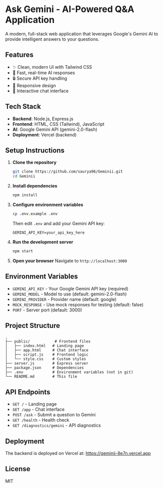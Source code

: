 # Ask Gemini - AI-Powered Q&A Application

A modern, full-stack web application that leverages Google's Gemini AI to provide intelligent answers to your questions.

## Features

- ✨ Clean, modern UI with Tailwind CSS
- 🚀 Fast, real-time AI responses
- 🔒 Secure API key handling
- 📱 Responsive design
- 💬 Interactive chat interface

## Tech Stack

- **Backend**: Node.js, Express.js
- **Frontend**: HTML, CSS (Tailwind), JavaScript
- **AI**: Google Gemini API (gemini-2.0-flash)
- **Deployment**: Vercel (backend)

## Setup Instructions

1. **Clone the repository**
   ```bash
   git clone https://github.com/saurya96/Geminii.git
   cd Geminii
   ```

2. **Install dependencies**
   ```bash
   npm install
   ```

3. **Configure environment variables**
   ```bash
   cp .env.example .env
   ```
   Then edit `.env` and add your Gemini API key:
   ```
   GEMINI_API_KEY=your_api_key_here
   ```

4. **Run the development server**
   ```bash
   npm start
   ```

5. **Open your browser**
   Navigate to `http://localhost:3000`

## Environment Variables

- `GEMINI_API_KEY` - Your Google Gemini API key (required)
- `GEMINI_MODEL` - Model to use (default: gemini-2.0-flash)
- `GEMINI_PROVIDER` - Provider name (default: google)
- `MOCK_RESPONSE` - Use mock responses for testing (default: false)
- `PORT` - Server port (default: 3000)

## Project Structure

```
.
├── public/           # Frontend files
│   ├── index.html   # Landing page
│   ├── app.html     # Chat interface
│   ├── script.js    # Frontend logic
│   └── style.css    # Custom styles
├── server.js        # Express server
├── package.json     # Dependencies
├── .env             # Environment variables (not in git)
└── README.md        # This file
```

## API Endpoints

- `GET /` - Landing page
- `GET /app` - Chat interface
- `POST /ask` - Submit a question to Gemini
- `GET /health` - Health check
- `GET /diagnostics/gemini` - API diagnostics

## Deployment

The backend is deployed on Vercel at: https://geminii-8e7n.vercel.app

## License

MIT
